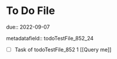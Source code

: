 # To Do File

due:: 2022-09-07

metadatafield:: todoTestFile_852_24

- [ ] Task of todoTestFile_852 1 [[Query me]]

